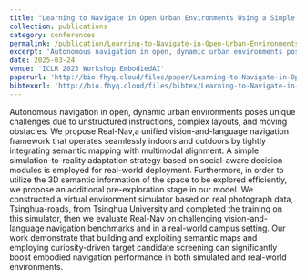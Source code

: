 ```yaml
---
title: "Learning to Navigate in Open Urban Environments Using a Simple Sim2Real Strategy"
collection: publications
category: conferences
permalink: /publication/Learning-to-Navigate-in-Open-Urban-Environments-Using-a-Simple-Sim2Real-Strategy
excerpt: 'Autonomous navigation in open, dynamic urban environments poses unique challenges due to unstructured instructions, complex layouts, and moving obstacles. We propose Real-Nav,a unified vision-and-language navigation framework that operates seamlessly indoors and outdoors by tightly integrating semantic mapping with multimodal alignment.'
date: 2025-03-24
venue: 'ICLR 2025 Workshop EmbodiedAI'
paperurl: 'http://bio.fhyq.cloud/files/paper/Learning-to-Navigate-in-Open-Urban-Environments-Using-a-Simple-Sim2Real-Strategy.pdf'
bibtexurl: 'http://bio.fhyq.cloud/files/bibtex/Learning-to-Navigate-in-Open-Urban-Environments-Using-a-Simple-Sim2Real-Strategy.bib'
---
```


Autonomous navigation in open, dynamic urban environments poses unique challenges due to unstructured instructions, complex layouts, and moving obstacles. We propose Real-Nav,a unified vision-and-language navigation framework that operates seamlessly indoors and outdoors by tightly integrating semantic mapping with multimodal alignment. A simple simulation-to-reality adaptation strategy based on social-aware decision modules is employed for real-world deployment. Furthermore, in order to utilize the 3D semantic information of the space to be explored efficiently, we propose an additional pre-exploration stage in our model. We constructed a virtual environment simulator based on real photograph data, Tsinghua-roads, from Tsinghua University and completed the training on this simulator, then we evaluate Real-Nav on challenging vision-and-language navigation benchmarks and in a real-world campus setting. Our work demonstrate that building and exploiting semantic maps and employing curiosity-driven target candidate screening can significantly boost embodied navigation performance in both simulated and real-world environments.
